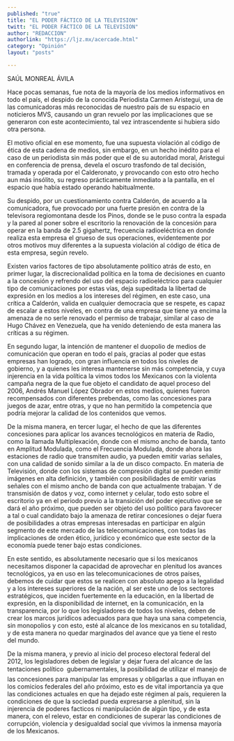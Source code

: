 ```yaml
---
published: "true"
title: "EL PODER FÁCTICO DE LA TELEVISION"
twitt: "EL PODER FÁCTICO DE LA TELEVISION"
author: "REDACCION"
authorlink: "https://ljz.mx/acercade.html"
category: "Opinión"
layout: "posts"

---
```



  SAÚL MONREAL ÁVILA



  Hace pocas semanas, fue nota de la mayoría de los medios informativos en todo el país, el despido de la conocida Periodista Carmen Aristegui, una de las comunicadoras más reconocidas de nuestro país de su espacio en noticieros MVS, causando un gran revuelo por las implicaciones que se generaron con este acontecimiento, tal vez intrascendente si hubiera sido otra persona.



  El motivo oficial en ese momento, fue una supuesta violación al código de ética de esta cadena de medios, sin embargo, en un hecho inédito para el caso de un periodista sin más poder que el de su autoridad moral, Aristegui en conferencia de prensa, devela el oscuro trasfondo de tal decisión, tramada y operada por el Calderonato, y provocando con esto otro hecho aun más insólito, su regreso prácticamente inmediato a la pantalla, en el espacio que había estado operando habitualmente.



  Su despido, por un cuestionamiento contra Calderón, de acuerdo a la comunicadora, fue provocado por una fuerte presión en contra de la televisora regiomontana desde los Pinos, donde se le puso contra la espada y la pared al poner sobre el escritorio la renovación de la concesión para operar en la banda de 2.5 gigahertz, frecuencia radioeléctrica en donde realiza esta empresa el grueso de sus operaciones, evidentemente por otros motivos muy diferentes a la supuesta violación al código de ética de esta empresa, según revelo.



  Existen varios factores de tipo absolutamente político atrás de esto, en primer lugar, la discrecionalidad política en la toma de decisiones en cuanto a la concesión y refrendo del uso del espacio radioeléctrico para cualquier tipo de comunicaciones por estas vías, deja supeditada la libertad de expresión en los medios a los intereses del régimen, en este caso, una crítica a Calderón, valida en cualquier democracia que se respete, es capaz de escalar a estos niveles, en contra de una empresa que tiene ya encima la amenaza de no serle renovado el permiso de trabajar, similar al caso de Hugo Chávez en Venezuela, que ha venido deteniendo de esta manera las críticas a su régimen.



  En segundo lugar, la intención de mantener el duopolio de medios de comunicación que operan en todo el país, gracias al poder que estas empresas han logrado, con gran influencia en todos los niveles de gobierno, y a quienes les interesa mantenerse sin más competencia, y cuya injerencia en la vida política la vimos todos los Mexicanos con la violenta campaña negra de la que fue objeto el candidato de aquel proceso del 2006, Andrés Manuel López Obrador en estos medios, quienes fueron recompensados con diferentes prebendas, como las concesiones para juegos de azar, entre otras, y que no han permitido la competencia que podría mejorar la calidad de los contenidos que vemos.



  De la misma manera, en tercer lugar, el hecho de que las diferentes concesiones para aplicar los avances tecnológicos en materia de Radio, como la llamada Multiplexación, donde con el mismo ancho de banda, tanto en Amplitud Modulada, como el Frecuencia Modulada, donde ahora las estaciones de radio que transmiten audio, ya pueden emitir varias señales, con una calidad de sonido similar a la de un disco compacto. En materia de Televisión, donde con los sistemas de compresión digital se pueden emitir imágenes en alta definición, y también con posibilidades de emitir varias señales con el mismo ancho de banda con que actualmente trabajan. Y de transmisión de datos y voz, como internet y celular, todo esto sobre el escritorio ya en el periodo previo a la transición del poder ejecutivo que se dará el año próximo, que pueden ser objeto del uso político para favorecer a tal o cual candidato bajo la amenaza de retirar concesiones o dejar fuera de posibilidades a otras empresas interesadas en participar en algún segmento de este mercado de las telecomunicaciones, con todas las implicaciones de orden ético, jurídico y económico que este sector de la economía puede tener bajo estas condiciones.



  En este sentido, es absolutamente necesario que si los mexicanos necesitamos disponer la capacidad de aprovechar en plenitud los avances tecnológicos, ya en uso en las telecomunicaciones de otros países, debemos de cuidar que estos se realicen con absoluto apego a la legalidad y a los intereses superiores de la nación, al ser este uno de los sectores estratégicos, que inciden fuertemente en la educación, en la libertad de expresión, en la disponibilidad de internet, en la comunicación, en la transparencia, por lo que los legisladores de todos los niveles, deben de crear los marcos jurídicos adecuados para que haya una sana competencia, sin monopolios y con esto, esté al alcance de los mexicanos en su totalidad, y de esta manera no quedar marginados del avance que ya tiene el resto del mundo.



  De la misma manera, y previo al inicio del proceso electoral federal del 2012, los legisladores deben de legislar y dejar fuera del alcance de las tentaciones político  gubernamentales, la posibilidad de utilizar el manejo de las concesiones para manipular las empresas y obligarlas a que influyan en los comicios federales del año próximo, esto es de vital importancia ya que las condiciones actuales en que ha dejado este régimen al país, requieren la condiciones de que la sociedad pueda expresarse a plenitud, sin la injerencia de poderes facticos ni manipulación de algún tipo, y de esta manera, con el relevo, estar en condiciones de superar las condiciones de corrupción, violencia y desigualdad social que vivimos la inmensa mayoría de los Mexicanos.

